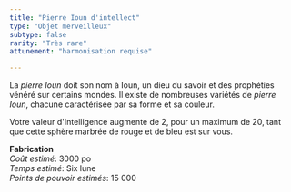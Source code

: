 ```yaml
---
title: "Pierre Ioun d'intellect"
type: "Objet merveilleux"
subtype: false
rarity: "Très rare"
attunement: "harmonisation requise"

---
```

La _pierre Ioun_ doit son nom à Ioun, un dieu du savoir et des prophéties vénéré sur certains mondes. Il existe de nombreuses variétés de _pierre Ioun_, chacune caractérisée par sa forme et sa couleur.

Votre valeur d'Intelligence augmente de 2, pour un maximum de 20, tant que cette sphère marbrée de rouge et de bleu est sur vous.  

**Fabrication**  
*Coût estimé*: 3000 po    
*Temps estimé*: Six lune  
*Points de pouvoir estimés*: 15 000        
